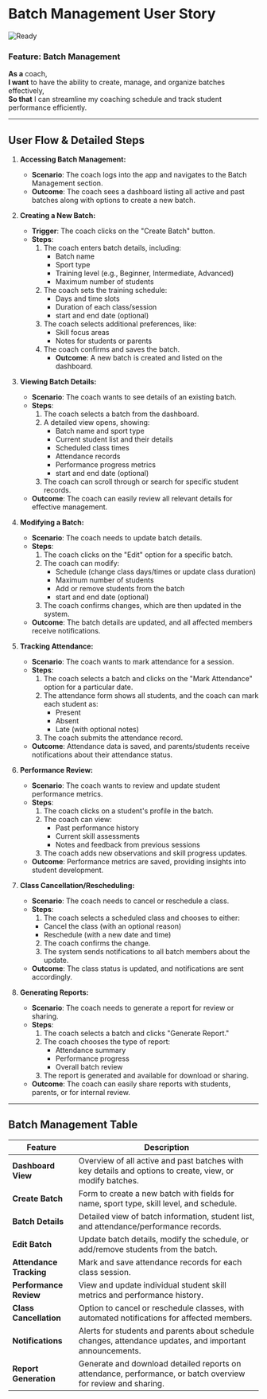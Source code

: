 # Batch Management User Story
![Ready](https://img.shields.io/badge/Status-Ready-brightgreen)
### Feature: Batch Management

**As a** coach,  
**I want** to have the ability to create, manage, and organize batches effectively,  
**So that** I can streamline my coaching schedule and track student performance efficiently.

---

## User Flow & Detailed Steps

1. **Accessing Batch Management:**

    - **Scenario**: The coach logs into the app and navigates to the Batch Management section.
    - **Outcome**: The coach sees a dashboard listing all active and past batches along with options to create a new batch.

2. **Creating a New Batch:**

    - **Trigger**: The coach clicks on the "Create Batch" button.
    - **Steps**:
        1. The coach enters batch details, including:
            - Batch name
            - Sport type
            - Training level (e.g., Beginner, Intermediate, Advanced)
            - Maximum number of students
        2. The coach sets the training schedule:
            - Days and time slots
            - Duration of each class/session
            - start and end date (optional)
        3. The coach selects additional preferences, like:
            - Skill focus areas
            - Notes for students or parents
        4. The coach confirms and saves the batch.
            - **Outcome**: A new batch is created and listed on the dashboard.

3. **Viewing Batch Details:**

    - **Scenario**: The coach wants to see details of an existing batch.
    - **Steps**:
        1. The coach selects a batch from the dashboard.
        2. A detailed view opens, showing:
            - Batch name and sport type
            - Current student list and their details
            - Scheduled class times
            - Attendance records
            - Performance progress metrics
            - start and end date (optional)
        3. The coach can scroll through or search for specific student records.
    - **Outcome**: The coach can easily review all relevant details for effective management.

4. **Modifying a Batch:**

    - **Scenario**: The coach needs to update batch details.
    - **Steps**:
        1. The coach clicks on the "Edit" option for a specific batch.
        2. The coach can modify:
            - Schedule (change class days/times or update class duration)
            - Maximum number of students
            - Add or remove students from the batch
            - start and end date (optional)
        3. The coach confirms changes, which are then updated in the system.
    - **Outcome**: The batch details are updated, and all affected members receive notifications.

5. **Tracking Attendance:**

    - **Scenario**: The coach wants to mark attendance for a session.
    - **Steps**:
        1. The coach selects a batch and clicks on the "Mark Attendance" option for a particular date.
        2. The attendance form shows all students, and the coach can mark each student as:
            - Present
            - Absent
            - Late (with optional notes)
        3. The coach submits the attendance record.
    - **Outcome**: Attendance data is saved, and parents/students receive notifications about their attendance status.

6. **Performance Review:**

    - **Scenario**: The coach wants to review and update student performance metrics.
    - **Steps**:
        1. The coach clicks on a student's profile in the batch.
        2. The coach can view:
            - Past performance history
            - Current skill assessments
            - Notes and feedback from previous sessions
        3. The coach adds new observations and skill progress updates.
    - **Outcome**: Performance metrics are saved, providing insights into student development.

7. **Class Cancellation/Rescheduling:**

    - **Scenario**: The coach needs to cancel or reschedule a class.
    - **Steps**:
        1. The coach selects a scheduled class and chooses to either:
        - Cancel the class (with an optional reason)
        - Reschedule (with a new date and time)
        2. The coach confirms the change.
        3. The system sends notifications to all batch members about the update.
    - **Outcome**: The class status is updated, and notifications are sent accordingly.

8. **Generating Reports:**
    - **Scenario**: The coach needs to generate a report for review or sharing.
    - **Steps**:
        1. The coach selects a batch and clicks "Generate Report."
        2. The coach chooses the type of report:
            - Attendance summary
            - Performance progress
            - Overall batch review
        3. The report is generated and available for download or sharing.
    - **Outcome**: The coach can easily share reports with students, parents, or for internal review.

---

## Batch Management Table

| **Feature**             | **Description**                                                                                              |
| ----------------------- | ------------------------------------------------------------------------------------------------------------ |
| **Dashboard View**      | Overview of all active and past batches with key details and options to create, view, or modify batches.     |
| **Create Batch**        | Form to create a new batch with fields for name, sport type, skill level, and schedule.                      |
| **Batch Details**       | Detailed view of batch information, student list, and attendance/performance records.                        |
| **Edit Batch**          | Update batch details, modify the schedule, or add/remove students from the batch.                            |
| **Attendance Tracking** | Mark and save attendance records for each class session.                                                     |
| **Performance Review**  | View and update individual student skill metrics and performance history.                                    |
| **Class Cancellation**  | Option to cancel or reschedule classes, with automated notifications for affected members.                   |
| **Notifications**       | Alerts for students and parents about schedule changes, attendance updates, and important announcements.     |
| **Report Generation**   | Generate and download detailed reports on attendance, performance, or batch overview for review and sharing. |
